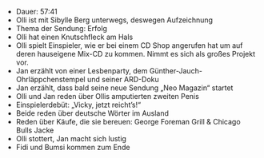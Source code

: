 - Dauer: 57:41  
- Olli ist mit Sibylle Berg unterwegs, deswegen Aufzeichnung  
- Thema der Sendung: Erfolg  
- Olli hat einen Knutschfleck am Hals  
- Olli spielt Einspieler, wie er bei einem CD Shop angerufen hat um auf deren hauseigene Mix-CD zu kommen. Nimmt es sich als großes Projekt vor.  
- Jan erzählt von einer Lesbenparty, dem Günther-Jauch-Ohrläppchenstempel und seiner ARD-Doku  
- Jan erzählt, dass bald seine neue Sendung „Neo Magazin“ startet  
- Olli und Jan reden über Ollis amputierten zweiten Penis  
- Einspielerdebüt: „Vicky, jetzt reicht’s!“  
- Beide reden über deutsche Wörter im Ausland  
- Reden über Käufe, die sie bereuen: George Foreman Grill & Chicago Bulls Jacke  
- Olli stottert, Jan macht sich lustig  
- Fidi und Bumsi kommen zum Ende   
